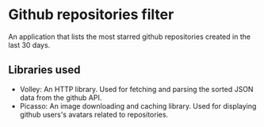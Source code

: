 # Github repositories filter

An application that lists the most starred github repositories created in the last 30 days.

## Libraries used

* Volley: An HTTP library. Used for fetching and parsing the sorted JSON data from the github API.
* Picasso: An image downloading and caching library. Used for displaying github users's avatars related to repositories.


